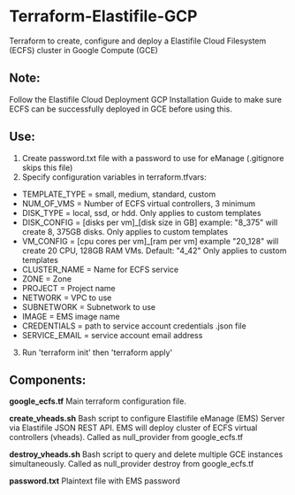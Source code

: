# Terraform-Elastifile-GCP

Terraform to create, configure and deploy a Elastifile Cloud Filesystem (ECFS) cluster in Google Compute (GCE)

## Note:
Follow the Elastifile Cloud Deployment GCP Installation Guide to make sure ECFS can be successfully deployed in GCE before using this.

## Use:
1. Create password.txt file with a password to use for eManage  (.gitignore skips this file)
2. Specify configuration variables in terraform.tfvars:
- TEMPLATE_TYPE = small, medium, standard, custom
- NUM_OF_VMS = Number of ECFS virtual controllers, 3 minimum
- DISK_TYPE = local, ssd, or hdd. Only applies to custom templates
- DISK_CONFIG = [disks per vm]_[disk size in GB] example: "8_375" will create 8, 375GB disks. Only applies to custom templates
- VM_CONFIG = [cpu cores per vm]_[ram per vm] example "20_128" will create 20 CPU, 128GB RAM VMs. Default: "4_42" Only applies to custom templates
- CLUSTER_NAME = Name for ECFS service
- ZONE = Zone
- PROJECT = Project name
- NETWORK = VPC to use
- SUBNETWORK = Subnetwork to use
- IMAGE = EMS image name
- CREDENTIALS = path to service account credentials .json file
- SERVICE_EMAIL = service account email address
3. Run 'terraform init' then 'terraform apply'


## Components:

**google_ecfs.tf**
Main terraform configuration file.

**create_vheads.sh**
Bash script to configure Elastifile eManage (EMS) Server via Elastifile JSON REST API. EMS will deploy cluster of ECFS virtual controllers (vheads). Called as null_provider from google_ecfs.tf

**destroy_vheads.sh**
Bash script to query and delete multiple GCE instances simultaneously. Called as null_provider destroy from google_ecfs.tf

**password.txt**
Plaintext file with EMS password

